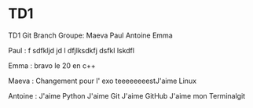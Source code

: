 # TD1
TD1 Git Branch
Groupe:
Maeva
Paul
Antoine
Emma

Paul :
f sdfkljd jd
l dfjlksdkfj dsfkl
lskdfl

Emma :
bravo
le
20
en c++

Maeva :
Changement
pour
l'
exo
teeeeeeeestJ'aime Linux

Antoine :
J'aime Python
J'aime Git 
J'aime GitHub
J'aime mon Terminalgit 